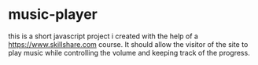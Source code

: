 # music-player
this is a short javascript project i created with the help of a https://www.skillshare.com course. 
It should allow the visitor of the site to play music while controlling the volume and keeping track of the progress. 
